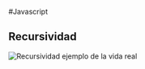 #Javascript

## Recursividad
![Recursividad ejemplo de la vida real](https://mimoriarty.files.wordpress.com/2011/03/droste_effect.jpg)